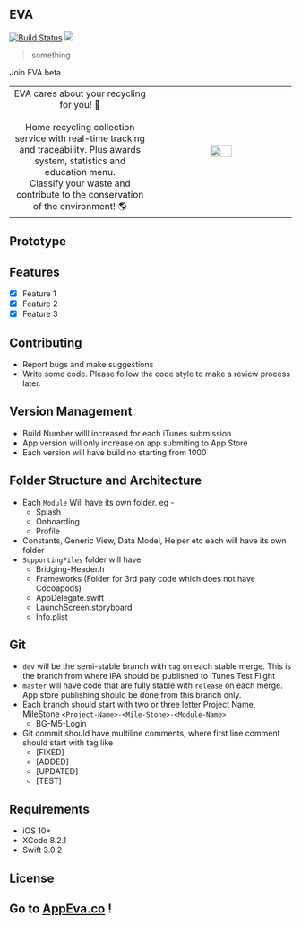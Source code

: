 ## EVA
[![Build Status](https://travis-ci.org/wallabag/ios-app.svg?branch=master)](https://travis-ci.org/wallabag/ios-app) ![](https://img.shields.io/badge/Updated-December%2029,%202020-lightgrey.svg)
> something

Join EVA beta

<table width="100%">
	<tr>
	<td width="50%" align='center'>
EVA cares about your recycling for you! 🌱 <br><br>
Home recycling collection service with real-time tracking and traceability. Plus awards system, statistics and education menu. <br>
Classify your waste and contribute to the conservation of the environment! 🌎
	</td>
	<td width="50%" align='center'>
<img height="40%" src=https://raw.githubusercontent.com/CxrlosKenobi/EVA-app/main/assets/logo.png>
	</td>
	<table>

## Prototype  

## Features
- [x] Feature 1
- [x] Feature 2
- [x] Feature 3

## Contributing
- Report bugs and make suggestions
- Write some code. Please follow the code style to make a review process later.

## Version Management

* Build Number willl increased for each iTunes submission
* App version will only increase on app submiting to App Store
* Each version will have build no starting from 1000

## Folder Structure and Architecture

- Each `Module` Will have its own folder. eg -
	- Splash
	- Onboarding
	- Profile
- Constants, Generic View, Data Model, Helper etc each will have its own folder
- `SupportingFiles` folder will have
	- Bridging-Header.h
	- Frameworks (Folder for 3rd paty code which does not have Cocoapods)
	- AppDelegate.swift
	- LaunchScreen.storyboard
	- Info.plist

## Git

- `dev` will be the semi-stable branch with `tag` on each stable merge. This is the branch from where IPA should be published to iTunes Test Flight
- `master` will have code that are fully stable with `release` on each merge. App store publishing should be done from this branch only.
- Each branch should start with two or three letter Project Name, MileStone
 `<Project-Name>-<Mile-Stone>-<Module-Name>`
	-  BG-M5-Login
- Git commit should have multiline comments, where first line comment should start with tag like
	- [FIXED]
	- [ADDED]
	- [UPDATED]
	- [TEST]

## Requirements
- iOS 10+
- XCode 8.2.1
- Swift 3.0.2


## License



## Go to <a href="https://appeva.co" target="_blank">AppEva.co</a> !
